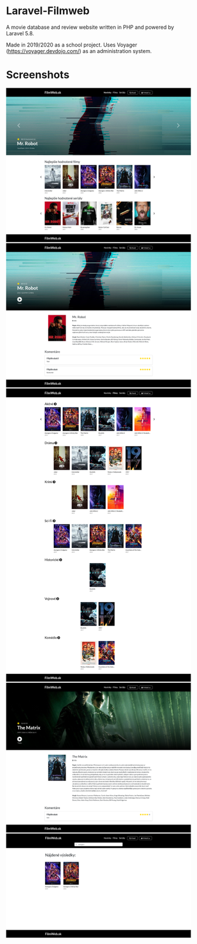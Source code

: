 # Laravel-Filmweb

A movie database and review website written in PHP and powered by Laravel 5.8.

Made in 2019/2020 as a school project. Uses Voyager (https://voyager.devdojo.com/) as an administration system.

# Screenshots
![Screenshot](screenshots/index.png)
![Screenshot](screenshots/series.png)
![Screenshot](screenshots/films.png)
![Screenshot](screenshots/film.png)
![Screenshot](screenshots/search.png)
